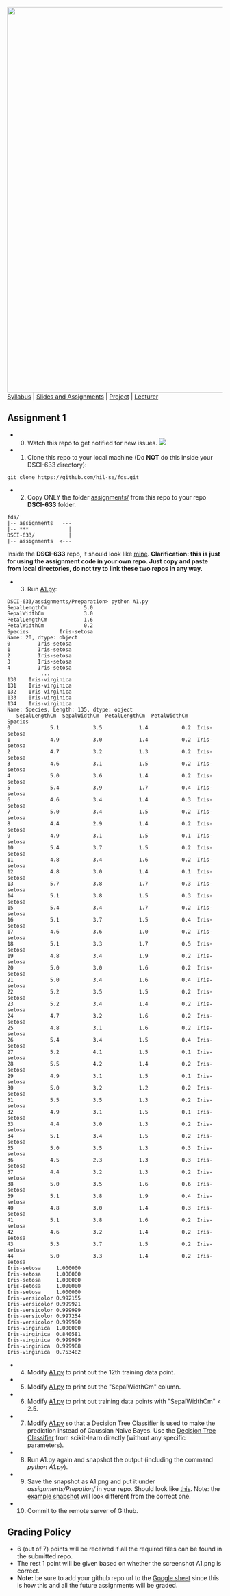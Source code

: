 [<img width=900 src="../img/title.png?raw=yes">](../README.md)   
[Syllabus](../README.md) |
[Slides and Assignments](README.md) |
[Project](project.md) |
[Lecturer](http://zhe-yu.github.io) 


 ## Assignment 1
 - 0. Watch this repo to get notified for new issues.
 ![](../img/watch.png?raw=yes)
 - 1. Clone this repo to your local machine (Do **NOT** do this inside your DSCI-633 directory):
 ```
 git clone https://github.com/hil-se/fds.git
 ```
 - 2. Copy ONLY the folder [assignments/](./) from this repo to your repo **DSCI-633** folder. 
 ```
 fds/
 |-- assignments   ---
 |-- ***             |
 DSCI-633/           |
 |-- assignments  <---
 ```
 Inside the **DSCI-633** repo, it should look like [mine](https://github.com/azhe825/DSCI-633).
 **Clarification: this is just for using the assignment code in your own repo. Just copy and paste from local directories, do not try to link these two repos in any way.**
 - 3. Run [A1.py](./Preparation/A1.py):
 ```
 DSCI-633/assignments/Preparation> python A1.py
SepalLengthCm            5.0
SepalWidthCm             3.0
PetalLengthCm            1.6
PetalWidthCm             0.2
Species          Iris-setosa
Name: 20, dtype: object
0         Iris-setosa
1         Iris-setosa
2         Iris-setosa
3         Iris-setosa
4         Iris-setosa
            ...
130    Iris-virginica
131    Iris-virginica
132    Iris-virginica
133    Iris-virginica
134    Iris-virginica
Name: Species, Length: 135, dtype: object
    SepalLengthCm  SepalWidthCm  PetalLengthCm  PetalWidthCm      Species
0             5.1           3.5            1.4           0.2  Iris-setosa
1             4.9           3.0            1.4           0.2  Iris-setosa
2             4.7           3.2            1.3           0.2  Iris-setosa
3             4.6           3.1            1.5           0.2  Iris-setosa
4             5.0           3.6            1.4           0.2  Iris-setosa
5             5.4           3.9            1.7           0.4  Iris-setosa
6             4.6           3.4            1.4           0.3  Iris-setosa
7             5.0           3.4            1.5           0.2  Iris-setosa
8             4.4           2.9            1.4           0.2  Iris-setosa
9             4.9           3.1            1.5           0.1  Iris-setosa
10            5.4           3.7            1.5           0.2  Iris-setosa
11            4.8           3.4            1.6           0.2  Iris-setosa
12            4.8           3.0            1.4           0.1  Iris-setosa
13            5.7           3.8            1.7           0.3  Iris-setosa
14            5.1           3.8            1.5           0.3  Iris-setosa
15            5.4           3.4            1.7           0.2  Iris-setosa
16            5.1           3.7            1.5           0.4  Iris-setosa
17            4.6           3.6            1.0           0.2  Iris-setosa
18            5.1           3.3            1.7           0.5  Iris-setosa
19            4.8           3.4            1.9           0.2  Iris-setosa
20            5.0           3.0            1.6           0.2  Iris-setosa
21            5.0           3.4            1.6           0.4  Iris-setosa
22            5.2           3.5            1.5           0.2  Iris-setosa
23            5.2           3.4            1.4           0.2  Iris-setosa
24            4.7           3.2            1.6           0.2  Iris-setosa
25            4.8           3.1            1.6           0.2  Iris-setosa
26            5.4           3.4            1.5           0.4  Iris-setosa
27            5.2           4.1            1.5           0.1  Iris-setosa
28            5.5           4.2            1.4           0.2  Iris-setosa
29            4.9           3.1            1.5           0.1  Iris-setosa
30            5.0           3.2            1.2           0.2  Iris-setosa
31            5.5           3.5            1.3           0.2  Iris-setosa
32            4.9           3.1            1.5           0.1  Iris-setosa
33            4.4           3.0            1.3           0.2  Iris-setosa
34            5.1           3.4            1.5           0.2  Iris-setosa
35            5.0           3.5            1.3           0.3  Iris-setosa
36            4.5           2.3            1.3           0.3  Iris-setosa
37            4.4           3.2            1.3           0.2  Iris-setosa
38            5.0           3.5            1.6           0.6  Iris-setosa
39            5.1           3.8            1.9           0.4  Iris-setosa
40            4.8           3.0            1.4           0.3  Iris-setosa
41            5.1           3.8            1.6           0.2  Iris-setosa
42            4.6           3.2            1.4           0.2  Iris-setosa
43            5.3           3.7            1.5           0.2  Iris-setosa
44            5.0           3.3            1.4           0.2  Iris-setosa
Iris-setosa     1.000000
Iris-setosa     1.000000
Iris-setosa     1.000000
Iris-setosa     1.000000
Iris-setosa     1.000000
Iris-versicolor 0.992155
Iris-versicolor 0.999921
Iris-versicolor 0.999999
Iris-versicolor 0.997254
Iris-versicolor 0.999990
Iris-virginica  1.000000
Iris-virginica  0.840581
Iris-virginica  0.999999
Iris-virginica  0.999988
Iris-virginica  0.753482
 ```
 - 4. Modify [A1.py](./Preparation/A1.py) to print out the 12th training data point.
 - 5. Modify [A1.py](./Preparation/A1.py) to print out the "SepalWidthCm" column.
 - 6. Modify [A1.py](./Preparation/A1.py) to print out training data points with "SepalWidthCm" < 2.5.
 - 7. Modify [A1.py](./Preparation/A1.py) so that a Decision Tree Classifier is used to make the prediction instead of Gaussian Naive Bayes. Use the [Decision Tree Classifier](https://scikit-learn.org/stable/modules/generated/sklearn.tree.DecisionTreeClassifier.html#sklearn.tree.DecisionTreeClassifier) from scikit-learn directly (without any specific parameters).
 - 8. Run A1.py again and snapshot the output (including the command *python A1.py*). 
 - 9. Save the snapshot as A1.png and put it under *assignments/Prepation/* in your repo. Should look like [this](./Preparation). Note: the [example snapshot](./Preparation/A1.png) will look different from the correct one.
 - 10. Commit to the remote server of Github.
 
 ## Grading Policy
 - 6 (out of 7) points will be received if all the required files can be found in the submitted repo.
 - The rest 1 point will be given based on whether the screenshot A1.png is correct.
 - **Note:** be sure to add your github repo url to the [Google sheet](https://docs.google.com/spreadsheets/d/1K-6ivZQALvivG2IOwIXAXR3Vh46nlwasxV0KAIZVzCM/edit?usp=sharing) since this is how this and all the future assignments will be graded.
 
 
